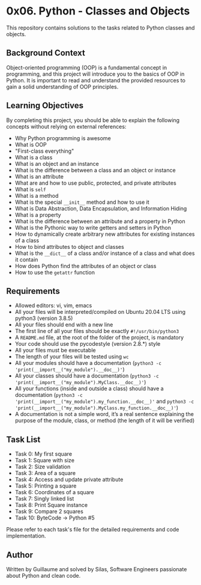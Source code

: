 # 0x06. Python - Classes and Objects

This repository contains solutions to the tasks related to Python classes and objects.

## Background Context

Object-oriented programming (OOP) is a fundamental concept in programming, and this project will introduce you to the basics of OOP in Python. It is important to read and understand the provided resources to gain a solid understanding of OOP principles.

## Learning Objectives

By completing this project, you should be able to explain the following concepts without relying on external references:

- Why Python programming is awesome
- What is OOP
- "First-class everything"
- What is a class
- What is an object and an instance
- What is the difference between a class and an object or instance
- What is an attribute
- What are and how to use public, protected, and private attributes
- What is `self`
- What is a method
- What is the special `__init__` method and how to use it
- What is Data Abstraction, Data Encapsulation, and Information Hiding
- What is a property
- What is the difference between an attribute and a property in Python
- What is the Pythonic way to write getters and setters in Python
- How to dynamically create arbitrary new attributes for existing instances of a class
- How to bind attributes to object and classes
- What is the `__dict__` of a class and/or instance of a class and what does it contain
- How does Python find the attributes of an object or class
- How to use the `getattr` function

## Requirements

- Allowed editors: vi, vim, emacs
- All your files will be interpreted/compiled on Ubuntu 20.04 LTS using python3 (version 3.8.5)
- All your files should end with a new line
- The first line of all your files should be exactly `#!/usr/bin/python3`
- A `README.md` file, at the root of the folder of the project, is mandatory
- Your code should use the pycodestyle (version 2.8.\*) style
- All your files must be executable
- The length of your files will be tested using `wc`
- All your modules should have a documentation (`python3 -c 'print(__import__("my_module").__doc__)'`)
- All your classes should have a documentation (`python3 -c 'print(__import__("my_module").MyClass.__doc__)'`)
- All your functions (inside and outside a class) should have a documentation (`python3 -c 'print(__import__("my_module").my_function.__doc__)'` and `python3 -c 'print(__import__("my_module").MyClass.my_function.__doc__)'`)
- A documentation is not a simple word, it’s a real sentence explaining the purpose of the module, class, or method (the length of it will be verified)

## Task List

- Task 0: My first square
- Task 1: Square with size
- Task 2: Size validation
- Task 3: Area of a square
- Task 4: Access and update private attribute
- Task 5: Printing a square
- Task 6: Coordinates of a square
- Task 7: Singly linked list
- Task 8: Print Square instance
- Task 9: Compare 2 squares
- Task 10: ByteCode -> Python #5

Please refer to each task's file for the detailed requirements and code implementation.

## Author

Written by Guillaume and solved by Silas, Software Engineers passionate about Python and clean code.
